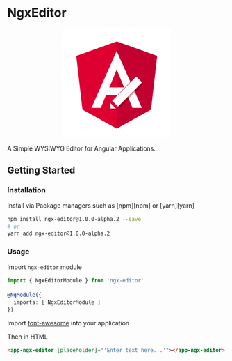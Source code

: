 # NgxEditor

<p align="center">
  <img src="./icons/ngx-editor.png">
</p>

A Simple WYSIWYG Editor for Angular Applications.

## Getting Started

### Installation

Install via Package managers such as [npm][npm] or [yarn][yarn]

```bash
npm install ngx-editor@1.0.0-alpha.2 --save
# or
yarn add ngx-editor@1.0.0-alpha.2
```

### Usage

Import `ngx-editor` module

```typescript
import { NgxEditorModule } from 'ngx-editor'

@NgModule({
  imports: [ NgxEditorModule ]
})
```

Import [font-awesome](https://github.com/FortAwesome/Font-Awesome) into your application

Then in HTML

```html
<app-ngx-editor [placeholder]="'Enter text here...'"></app-ngx-editor>
```
